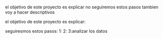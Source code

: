 
el objetivo de este proyecto es explicar
no seguiremos estos pasos
tambien voy a hacer descriptivos

el objetivo de este proyecto es explicar:

seguiresmos estos pasos:
1:
2:
3:analizar los datos
